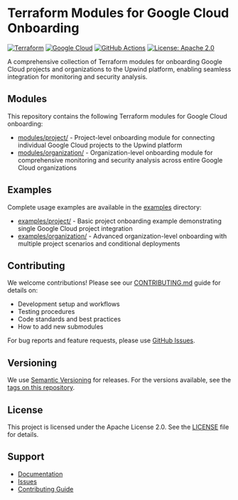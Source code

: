 # Terraform Modules for Google Cloud Onboarding

[![Terraform](https://img.shields.io/badge/terraform-%235835CC.svg?style=for-the-badge&logo=terraform&logoColor=white)](https://www.terraform.io/)
[![Google Cloud](https://img.shields.io/badge/Google%20Cloud-%234285F4.svg?style=for-the-badge&logo=google-cloud&logoColor=white)](https://cloud.google.com/)
[![GitHub Actions](https://img.shields.io/badge/github%20actions-%232671E5.svg?style=for-the-badge&logo=githubactions&logoColor=white)](https://github.com/features/actions)
[![License: Apache 2.0](https://img.shields.io/badge/License-Apache%202.0-blue.svg?style=for-the-badge)](https://opensource.org/licenses/Apache-2.0)

A comprehensive collection of Terraform modules for onboarding Google Cloud projects and organizations to the Upwind
platform, enabling seamless integration for monitoring and security analysis.

## Modules

This repository contains the following Terraform modules for Google Cloud onboarding:

- [modules/project/](./modules/project/) - Project-level onboarding module for connecting individual Google Cloud
  projects to the Upwind platform
- [modules/organization/](./modules/organization/) - Organization-level onboarding module for comprehensive monitoring
  and security analysis across entire Google Cloud organizations

## Examples

Complete usage examples are available in the [examples](./examples/) directory:

- [examples/project/](./examples/project/) - Basic project onboarding example demonstrating single Google Cloud project integration
- [examples/organization/](./examples/organization/) - Advanced organization-level onboarding with multiple project
  scenarios and conditional deployments

## Contributing

We welcome contributions! Please see our [CONTRIBUTING.md](./CONTRIBUTING.md) guide for details on:

- Development setup and workflows
- Testing procedures
- Code standards and best practices
- How to add new submodules

For bug reports and feature requests, please use
[GitHub Issues](https://github.com/upwindsecurity/terraform-google-onboarding/issues).

## Versioning

We use [Semantic Versioning](http://semver.org/) for releases. For the versions
available, see the [tags on this repository](https://github.com/upwindsecurity/terraform-google-onboarding/tags).

## License

This project is licensed under the Apache License 2.0. See the [LICENSE](LICENSE) file for details.

## Support

- [Documentation](https://docs.upwind.io)
- [Issues](https://github.com/upwindsecurity/terraform-google-onboarding/issues)
- [Contributing Guide](./CONTRIBUTING.md)
